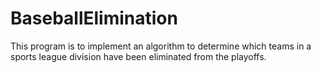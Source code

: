 # BaseballElimination
This program is to implement an algorithm to determine which teams in a sports league division have been eliminated from the playoffs.
